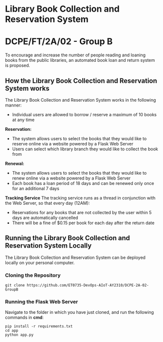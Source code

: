 # Library Book Collection and Reservation System
# DCPE/FT/2A/02 - Group B

To encourage and increase the number of people reading and loaning books from the
public libraries, an automated book loan and return system is proposed.

## How the Library Book Collection and Reservation System works
The Library Book Collection and Reservation System works in the following manner:
- Individual users are allowed to borrow / reserve a maximum of 10 books at any time

**Reservation:**
- The system allows users to select the books that they would like to reserve online via a
website powered by a Flask Web Server
- Users can select which library branch they would like to collect the book from

**Renewal:**
- The system allows users to select the books that they would like to renew online via a
website powered by a Flask Web Server
- Each book has a loan period of 18 days and can be renewed only once for an additional
7 days

**Tracking Service**
The tracking service runs as a thread in conjunction with the Web Server, so that every day (12AM):
- Reservations for any books that are not collected by the user within 5 days are
automatically cancelled
- There will be a fine of $0.15 per book for each day after the return date

## Running the Library Book Collection and Reservation System Locally
The Library Book Collection and Reservation System can be deployed locally on your personal computer.
### Cloning the Repository
```shell
git clone https://github.com/ET0735-DevOps-AIoT-AY2310/DCPE-2A-02-GroupB
```

### Running the Flask Web Server
Navigate to the folder in which you have just cloned, and run the following commands in **cmd**:
```shell
pip install -r requirements.txt
cd app
python app.py
```
